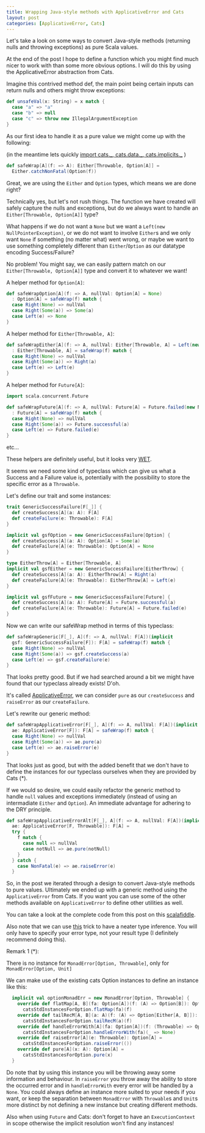 ```yaml
---
title: Wrapping Java-style methods with ApplicativeError and Cats
layout: post
categories: [ApplicativeError, Cats]
---
```


Let's take a look on some ways to convert Java-style methods (returning nulls and throwing exceptions) as pure Scala values.

At the end of the post I hope to define a function which you might find much nicer to work with than some more obvious options. I will do this by using the ApplicativeError abstraction from Cats.

Imagine this contrived method def, the main point being certain inputs can return nulls and others might throw exceptions:

```scala
def unsafeVal(x: String) = x match {
  case "a" => "a"
  case "b" => null
  case "c" => throw new IllegalArgumentException
}
```

As our first idea to handle it as a pure value we might come up with the following:

(in the meantime lets quickly [import cats.\_, cats.data.\_, cats.implicits.\_](https://github.com/typelevel/cats) )

```scala
def safeWrap[A](f: => A): Either[Throwable, Option[A]] =
  Either.catchNonFatal(Option(f))
```

Great, we are using the `Either` and `Option` types, which means we are done right?

Technically yes, but let's not rush things. The function we have created will safely capture the nulls and exceptions, but do we always want to handle an `Either[Throwable, Option[A]]` type?

What happens if we do not want a `None` but we want a `Left(new NullPointerException)`, or we do not want to involve `Either`s and we only want `None` if something (no matter what) went wrong, or maybe we want to use something completely different than `Either`/`Option` as our datatype encoding Success/Failure?

No problem! You might say, we can easily pattern match on our `Either[Throwable, Option[A]]` type and convert it to whatever we want!

A helper method for `Option[A]`:

```scala
def safeWrapOption[A](f: => A, nullVal: Option[A] = None)
  : Option[A] = safeWrap(f) match {
  case Right(None) => nullVal
  case Right(Some(a)) => Some(a)
  case Left(e) => None
}
```

A helper method for `Either[Throwable, A]`:

```scala
def safeWrapEither[A](f: => A, nullVal: Either[Throwable, A] = Left(new NullPointerException))
  : Either[Throwable, A] = safeWrap(f) match {
  case Right(None) => nullVal
  case Right(Some(a)) => Right(a)
  case Left(e) => Left(e)
}
```

A helper method for `Future[A]`:

```scala
import scala.concurrent.Future

def safeWrapFuture[A](f: => A, nullVal: Future[A] = Future.failed(new NullPointerException))
  : Future[A] = safeWrap(f) match {
  case Right(None) => nullVal
  case Right(Some(a)) => Future.successful(a)
  case Left(e) => Future.failed(e)
}
```

etc...

These helpers are definitely useful, but it looks very [WET](https://en.wikipedia.org/wiki/Don't_repeat_yourself).

It seems we need some kind of typeclass which can give us what a Success and a Failure value is, potentially with the possibility to store the specific error as a `Throwable`.

Let's define our trait and some instances:

```scala
trait GenericSuccessFailure[F[_]] {
  def createSuccess[A](a: A): F[A]
  def createFailure(e: Throwable): F[A]
}

implicit val gsfOption = new GenericSuccessFailure[Option] {
  def createSuccess[A](a: A): Option[A] = Some(a)
  def createFailure[A](e: Throwable): Option[A] = None
}

type EitherThrow[A] = Either[Throwable, A]
implicit val gsfEither = new GenericSuccessFailure[EitherThrow] {
  def createSuccess[A](a: A): EitherThrow[A] = Right(a)
  def createFailure[A](e: Throwable): EitherThrow[A] = Left(e)
}

implicit val gsfFuture = new GenericSuccessFailure[Future] {
  def createSuccess[A](a: A): Future[A] = Future.successful(a)
  def createFailure[A](e: Throwable): Future[A] = Future.failed(e)
}
```

Now we can write our safeWrap method in terms of this typeclass: 

```scala
def safeWrapGeneric[F[_], A](f: => A, nullVal: F[A])(implicit
  gsf: GenericSuccessFailure[F]): F[A] = safeWrap(f) match {
  case Right(None) => nullVal
  case Right(Some(a)) => gsf.createSuccess(a)
  case Left(e) => gsf.createFailure(e)
}
```

That looks pretty good. But if we had searched around a bit we might have found that our typeclass already exists! D'oh.

It's called [ApplicativeError](https://github.com/typelevel/cats/blob/master/core/src/main/scala/cats/ApplicativeError.scala), we can consider `pure` as our `createSuccess` and `raiseError` as our `createFailure`.

Let's rewrite our generic method:

```scala
def safeWrapApplicativeError[F[_], A](f: => A, nullVal: F[A])(implicit
  ae: ApplicativeError[F]): F[A] = safeWrap(f) match {
  case Right(None) => nullVal
  case Right(Some(a)) => ae.pure(a)
  case Left(e) => ae.raiseError(e)
}
```

That looks just as good, but with the added benefit that we don't have to define the instances for our typeclass ourselves when they are provided by Cats (*).

If we would so desire, we could easily refactor the generic method to handle `null` values and exceptions immediately (instead of using an intermadiate `Either` and `Option`). An immediate advantage for adhering to the DRY principle.

```scala
def safeWrapApplicativeErrorAlt[F[_], A](f: => A, nullVal: F[A])(implicit
  ae: ApplicativeError[F, Throwable]): F[A] =
  try {
    f match {
      case null => nullVal
      case notNull => ae.pure(notNull)
    }
  } catch {
    case NonFatal(e) => ae.raiseError(e)
  }
```

So, in the post we iterated through a design to convert Java-style methods to pure values. Ultimately we ended up with a generic method using the `ApplicativeError` from Cats. If you want you can use some of the other methods available on `ApplicativeError` to define other utilities as well.

You can take a look at the complete code from this post on this [scalafiddle](https://scalafiddle.io/sf/xADqbDO/0).

Also note that we can use [this](https://tpolecat.github.io/2015/07/30/infer.html) trick to have a neater type inference. You will only have to specify your error type, not your result type (I definitely recommend doing this).

Remark 1 (*):

There is no instance for `MonadError[Option, Throwable]`, only for `MonadError[Option, Unit]`

We can make use of the existing cats Option instances to define an instance like this:

```scala
  implicit val optionMonadErr = new MonadError[Option, Throwable] {
    override def flatMap[A, B](fa: Option[A])(f: (A) => Option[B]): Option[B] =
      catsStdInstancesForOption.flatMap(fa)(f)
    override def tailRecM[A, B](a: A)(f: (A) => Option[Either[A, B]]): Option[B] =
      catsStdInstancesForOption.tailRecM(a)(f)
    override def handleErrorWith[A](fa: Option[A])(f: (Throwable) => Option[A]): Option[A] =
      catsStdInstancesForOption.handleErrorWith(fa)(_ => None)
    override def raiseError[A](e: Throwable): Option[A] =
      catsStdInstancesForOption.raiseError(())
    override def pure[A](x: A): Option[A] =
      catsStdInstancesForOption.pure(x)
  }
```

Do note that by using this instance you will be throwing away some information and behaviour. In `raiseError` you throw away the ability to store the occurred error and in `handleErrorWith` every error will be handled by a `None`. You could always define an instance more suited to your needs if you want, or keep the separation between `MonadError` with `Throwable`s and `Unit`s more distinct by not defining a new instance but creating different methods.

Also when using `Future` and Cats: don't forget to have an `ExecutionContext` in scope otherwise the implicit resolution won't find any instances!